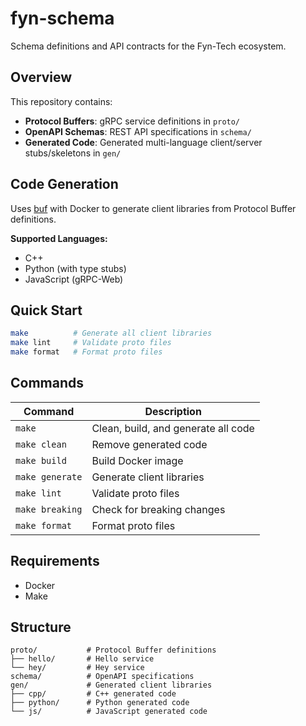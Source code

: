 # fyn-schema

Schema definitions and API contracts for the Fyn-Tech ecosystem.

## Overview

This repository contains:
- **Protocol Buffers**: gRPC service definitions in `proto/`
- **OpenAPI Schemas**: REST API specifications in `schema/`
- **Generated Code**: Generated multi-language client/server stubs/skeletons in `gen/`

## Code Generation

Uses [buf](https://buf.build/) with Docker to generate client libraries from Protocol Buffer definitions.

**Supported Languages:**
- C++
- Python (with type stubs)
- JavaScript (gRPC-Web)

## Quick Start

```bash
make          # Generate all client libraries
make lint     # Validate proto files
make format   # Format proto files
```

## Commands

| Command | Description |
|---------|-------------|
| `make` | Clean, build, and generate all code |
| `make clean` | Remove generated code |
| `make build` | Build Docker image |
| `make generate` | Generate client libraries |
| `make lint` | Validate proto files |
| `make breaking` | Check for breaking changes |
| `make format` | Format proto files |

## Requirements

- Docker
- Make

## Structure

```
proto/           # Protocol Buffer definitions
├── hello/       # Hello service
└── hey/         # Hey service
schema/          # OpenAPI specifications
gen/             # Generated client libraries
├── cpp/         # C++ generated code
├── python/      # Python generated code
└── js/          # JavaScript generated code
```
